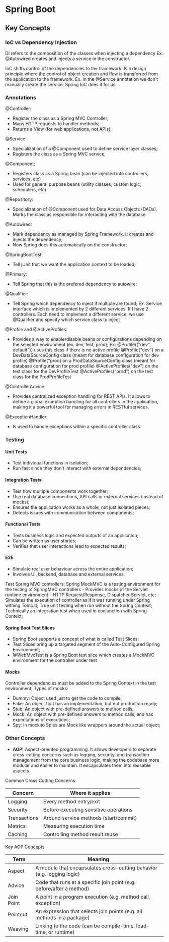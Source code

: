 # Spring Boot

## Key Concepts

### IoC vs Dependency Injection

DI refers to the composition of the classes when injecting a dependency
Ex. @Autowired creates and injects a service in the constructor.

IoC shifts control of the dependencies to the framework. Is a design principle where the control of object creation
and flow is transferred from the application to the framework.
Ex. In the @Service annotation we don't manually create the service, Spring IoC does it for us.

### Annotations

@Controller:

- Register the class as a Spring MVC Controller;
- Maps HTTP requests to handler methods;
- Returns a View (for web applications, not APIs);

@Service:

- Specialization of a @Component used to define service layer classes;
- Registers the class as a Spring MVC service;

@Component:

- Registers class as a Spring bean (can be injected into controllers, services, etc)
- Used for general purpose beans (utility classes, custom logic, schedulers, etc)

@Repository:

- Specialization of @Component used for Data Access Objects (DAOs). Marks the class as
  responsible for interacting with the database.

@Autowired:

- Mark dependency as managed by Spring Framework. It creates and injects the dependency;
- Now Spring does this automatically on the constructor;

@SpringBootTest:

- Tell jUnit that we want the application context to be loaded;

@Primary:

- Tell Spring that this is the prefered dependency to autowire;

@Qualifier:

- Tell Spring which dependency to inject if multiple are found;
  Ex. Service interface which is implemented by 2 different services.
  If I have 2 controllers. Each need to implement a different service, we use @Qualifier and specify
  which service class to inject

@Profile and @ActiveProfiles:

- Provides a way to enable/disable beans or configurations depending on the selected environment (ex. dev, test, prod);
  Ex:
  @Profile({"dev", default"}) uses this class if there is no active profile
  @Profile("dev") on a DevDataSourceConfig class (meant for database configuration for dev profile)
  @Profile("prod) on a ProdDataSourceConfig class (meant for database configuration for prod profile)
  @ActiveProfiles("dev") on the test class for the DevProfileTest
  @ActiveProfiles("prod") on the test class for the ProdProfileTest

@ControllerAdvice:

- Provides centralized exception handling for REST APIs. It allows to define a global exception handling for all controllers in the application, making it a powerful tool for managing errors in RESTful services.

@ExceptionHandler:

- Is used to handle exceptions within a specific controller class.

### Testing

#### Unit Tests

- Test individual functions in isolation;
- Run fast since they don't interact with external dependencies;

#### Integration Tests

- Test how multiple components work together;
- Use real database connections, API calls or external services (instead of mocks);
- Ensures the application works as a whole, not just isolated pieces;
- Detects issues with communication between components;

#### Functional Tests

- Tests business logic and expected outputs of an application;
- Can be written as user stories;
- Verifies that user interactions lead to expected results;

#### E2E

- Simulate real user behaviour across the entire application;
- Involves UI, backend, database and external services;

Test Spring MVC controllers:
Spring MockMVC is a testing environment for the testing of SpringMVC controllers - Provides mocks of the Servlet runtime environment - HTTP Request/Response, Dispatcher Servlet, etc; - Simulates the execution of controller as if it was running
under Spring withing Tomcat;
True unit testing when run without the Spring Context;
Technically an integration test when used in conjunction with Spring Context;

#### Spring Boot Test Slices

- Spring Boot supports a concept of what is called Test Slices;
- Test Slices bring up a targeted segment of the Auto-Configured Spring Environment;
- @WebMvcTest is a Spring Boot test slice which creates a MockMVC environment for
  the controller under test

#### Mocks

Controller dependencies must be added to the Spring Context in the test environment;
Types of mocks:

- Dummy: Object used just to get the code to compile;
- Fake: An object that has an implementation, but not production ready;
- Stub: An object with pre-defined answers to method calls;
- Mock: An object with pre-defined answers to method calls, and has
  expectations of executions;
- Spy: In mockito Spies are Mock like wrappers around the actual object;

### Other Concepts

- **AOP:** Aspect-oriented programming. It allows developers to separate cross-cutting concerns such as logging, security, and transaction management from the core business logic, making the codebase more modular and easier to maintain. It encapsulates them into reusable aspects.

Common Cross Cutting Concerns

| Concern      | Where it applies                      |
| ------------ | ------------------------------------- |
| Logging      | Every method entry/exit               |
| Security     | Before executing sensitive operations |
| Transactions | Around service methods (start/commit) |
| Metrics      | Measuring execution time              |
| Caching      | Controlling method result reuse       |

Key AOP Concepts

| Term       | Meaning                                                                |
| ---------- | ---------------------------------------------------------------------- |
| Aspect     | A module that encapsulates cross-cutting behavior (e.g. logging logic) |
| Advice     | Code that runs at a specific join point (e.g. before/after a method)   |
| Join Point | A point in a program execution (e.g. method call, exception)           |
| Pointcut   | An expression that selects join points (e.g. all methods in a package) |
| Weaving    | Linking to the code (can be compile-time, load-time, or runtime)       |
